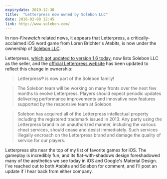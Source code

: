 ```yaml
---
expirydate: 2019-12-30
title:  "Letterpress now owned by Solebon LLC"
date: 2016-02-08 12:45
link: http://www.solebon.com/
---
```


In non-_Firewatch_ related news, it appears that Letterpress, a critically-acclaimed iOS word game from Loren Brichter's Atebits, is now under the ownership of [Solebon LLC]. 

Letterpress, [which got updated to version 1.6 today][letterpress ios], now lists Solebon LLC as the seller, and the [official Letterpress website][letterpress] has been updated to reflect this change in ownership:

> Letterpress&#174; is now part of the Solebon family!

> The Solebon team will be working on many fronts over the next few months to evolve Letterpress.  Players should expect periodic updates delivering performance improvements and innovative new features supported by the responsive team at Solebon.  

> Solebon has acquired all of the Letterpress intellectual property including the registered trademark issued in 2013. Any party using the Letterpress brand in an unauthorized manner, including the various cheat services, should cease and desist immediately. Such services illegally encroach on the Letterpress brand and damage the quality of service for our players. 

Letterpress sits near the top of my list of favorite games for iOS. The gameplay is incredibly fun, and its flat-with-shadows design foreshadowed many of the aesthetics we see today in iOS and Google's Material Design. I've reached out to both Atebits and Solebon for comment, and I'll post an update if I hear back from either company. 

[solebon llc]: http://www.solebon.com/
[letterpress]: http://www.letterpressapp.com/
[letterpress ios]: https://itunes.apple.com/app/apple-store/id526619424?mt=8